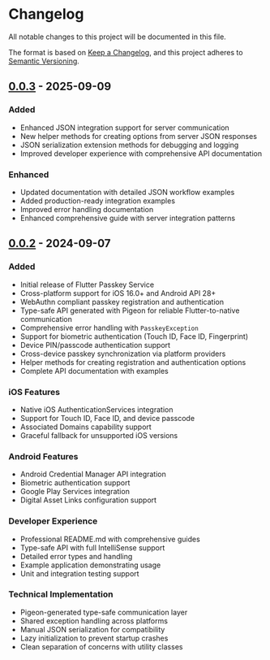 # Changelog

All notable changes to this project will be documented in this file.

The format is based on [Keep a Changelog](https://keepachangelog.com/en/1.0.0/),
and this project adheres to [Semantic Versioning](https://semver.org/spec/v2.0.0.html).

## [0.0.3] - 2025-09-09

### Added
- Enhanced JSON integration support for server communication
- New helper methods for creating options from server JSON responses
- JSON serialization extension methods for debugging and logging
- Improved developer experience with comprehensive API documentation

### Enhanced
- Updated documentation with detailed JSON workflow examples
- Added production-ready integration examples
- Improved error handling documentation
- Enhanced comprehensive guide with server integration patterns

## [0.0.2] - 2024-09-07

### Added
- Initial release of Flutter Passkey Service
- Cross-platform support for iOS 16.0+ and Android API 28+
- WebAuthn compliant passkey registration and authentication
- Type-safe API generated with Pigeon for reliable Flutter-to-native communication
- Comprehensive error handling with `PasskeyException`
- Support for biometric authentication (Touch ID, Face ID, Fingerprint)
- Device PIN/passcode authentication support
- Cross-device passkey synchronization via platform providers
- Helper methods for creating registration and authentication options
- Complete API documentation with examples

### iOS Features
- Native iOS AuthenticationServices integration
- Support for Touch ID, Face ID, and device passcode
- Associated Domains capability support
- Graceful fallback for unsupported iOS versions

### Android Features
- Android Credential Manager API integration
- Biometric authentication support
- Google Play Services integration
- Digital Asset Links configuration support

### Developer Experience
- Professional README.md with comprehensive guides
- Type-safe API with full IntelliSense support
- Detailed error types and handling
- Example application demonstrating usage
- Unit and integration testing support

### Technical Implementation
- Pigeon-generated type-safe communication layer
- Shared exception handling across platforms
- Manual JSON serialization for compatibility
- Lazy initialization to prevent startup crashes
- Clean separation of concerns with utility classes

[0.0.3]: https://github.com/minhtri1401/flutter_passkey_service/releases/tag/v0.0.3
[0.0.2]: https://github.com/minhtri1401/flutter_passkey_service/releases/tag/v0.0.2